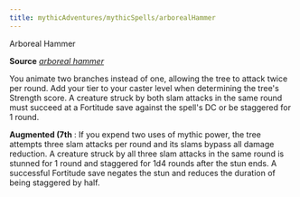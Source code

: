 ```yaml
---
title: mythicAdventures/mythicSpells/arborealHammer
---
```

Arboreal Hammer

**Source** [_arboreal hammer_](ultimateMagic/spell_dir/arborealHammer#_arboreal-hammer)

You animate two branches instead of one, allowing the tree to attack twice per round. Add your tier to your caster level when determining the tree's Strength score. A creature struck by both slam attacks in the same round must succeed at a Fortitude save against the spell's DC or be staggered for 1 round.

**Augmented (7th** : If you expend two uses of mythic power, the tree attempts three slam attacks per round and its slams bypass all damage reduction. A creature struck by all three slam attacks in the same round is stunned for 1 round and staggered for 1d4 rounds after the stun ends. A successful Fortitude save negates the stun and reduces the duration of being staggered by half.

